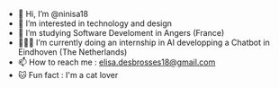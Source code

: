 - 👋 Hi, I’m @ninisa18
- 👀 I’m interested in technology and design
- 🌱 I’m studying Software Develoment in Angers (France)
- 👩🏼‍💻 I’m currently doing an internship in AI developping a Chatbot in Eindhoven (The Netherlands)
- 📫 How to reach me : elisa.desbrosses18@gmail.com
- 🐱 Fun fact : I'm a cat lover 

<!---
ninisa18/ninisa18 is a ✨ special ✨ repository because its `README.md` (this file) appears on your GitHub profile.
You can click the Preview link to take a look at your changes.
--->
